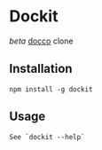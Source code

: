 # Dockit

*beta* [docco](http://jashkenas.github.com/docco/) clone

## Installation

    npm install -g dockit

## Usage

    See `dockit --help`
